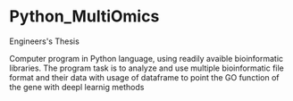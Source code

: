 # Python_MultiOmics
Engineers's Thesis


Computer program in Python language, using readily avaible bioinformatic libraries. The program task is to analyze and use multiple bioinformatic file format and their data with usage of dataframe  to point the GO  function of the gene with deepl learnig methods
